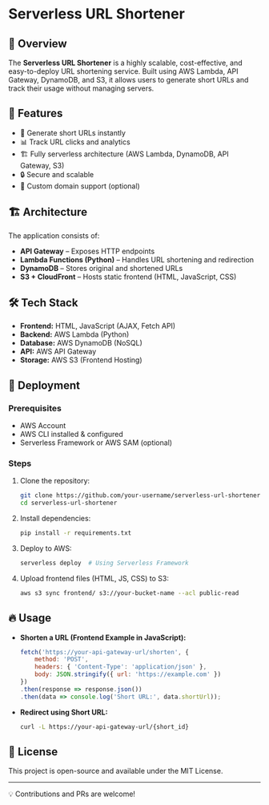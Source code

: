 # Serverless URL Shortener

## 🚀 Overview
The **Serverless URL Shortener** is a highly scalable, cost-effective, and easy-to-deploy URL shortening service. Built using AWS Lambda, API Gateway, DynamoDB, and S3, it allows users to generate short URLs and track their usage without managing servers.

## 📌 Features
- 🔗 Generate short URLs instantly
- 📊 Track URL clicks and analytics
- 🏗️ Fully serverless architecture (AWS Lambda, DynamoDB, API Gateway, S3)
- 🔒 Secure and scalable
- 📂 Custom domain support (optional)

## 🏗 Architecture
The application consists of:
- **API Gateway** – Exposes HTTP endpoints
- **Lambda Functions (Python)** – Handles URL shortening and redirection
- **DynamoDB** – Stores original and shortened URLs
- **S3 + CloudFront** – Hosts static frontend (HTML, JavaScript, CSS)

## 🛠️ Tech Stack
- **Frontend:** HTML, JavaScript (AJAX, Fetch API)
- **Backend:** AWS Lambda (Python)
- **Database:** AWS DynamoDB (NoSQL)
- **API:** AWS API Gateway
- **Storage:** AWS S3 (Frontend Hosting)

## 🚀 Deployment
### Prerequisites
- AWS Account
- AWS CLI installed & configured
- Serverless Framework or AWS SAM (optional)

### Steps
1. Clone the repository:
   ```sh
   git clone https://github.com/your-username/serverless-url-shortener.git
   cd serverless-url-shortener
   ```
2. Install dependencies:
   ```sh
   pip install -r requirements.txt
   ```
3. Deploy to AWS:
   ```sh
   serverless deploy  # Using Serverless Framework
   ```
4. Upload frontend files (HTML, JS, CSS) to S3:
   ```sh
   aws s3 sync frontend/ s3://your-bucket-name --acl public-read
   ```

## 🔥 Usage
- **Shorten a URL (Frontend Example in JavaScript):**
  ```js
  fetch('https://your-api-gateway-url/shorten', {
      method: 'POST',
      headers: { 'Content-Type': 'application/json' },
      body: JSON.stringify({ url: 'https://example.com' })
  })
  .then(response => response.json())
  .then(data => console.log('Short URL:', data.shortUrl));
  ```

- **Redirect using Short URL:**
  ```sh
  curl -L https://your-api-gateway-url/{short_id}
  ```

## 📜 License
This project is open-source and available under the MIT License.

---
💡 Contributions and PRs are welcome!

